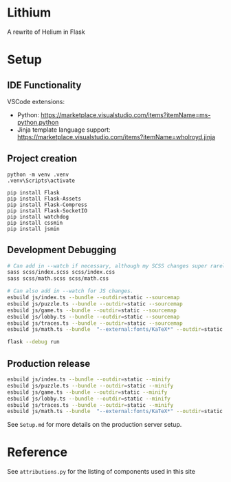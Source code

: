 # Lithium
A rewrite of Helium in Flask

# Setup

## IDE Functionality
VSCode extensions:
- Python: https://marketplace.visualstudio.com/items?itemName=ms-python.python
- Jinja template language support: https://marketplace.visualstudio.com/items?itemName=wholroyd.jinja

## Project creation
```batch
python -m venv .venv
.venv\Scripts\activate
```

```batch
pip install Flask
pip install Flask-Assets
pip install Flask-Compress
pip install Flask-SocketIO
pip install watchdog
pip install cssmin
pip install jsmin
```

## Development Debugging
```bash
# Can add in --watch if necessary, although my SCSS changes super rarely.
sass scss/index.scss scss/index.css
sass scss/math.scss scss/math.css

# Can also add in --watch for JS changes.
esbuild js/index.ts --bundle --outdir=static --sourcemap
esbuild js/puzzle.ts --bundle --outdir=static --sourcemap
esbuild js/game.ts --bundle --outdir=static --sourcemap
esbuild js/lobby.ts --bundle --outdir=static --sourcemap
esbuild js/traces.ts --bundle --outdir=static --sourcemap
esbuild js/math.ts --bundle  "--external:fonts/KaTeX*" --outdir=static --sourcemap 

flask --debug run
```

## Production release
```bash
esbuild js/index.ts --bundle --outdir=static --minify
esbuild js/puzzle.ts --bundle --outdir=static --minify
esbuild js/game.ts --bundle --outdir=static --minify
esbuild js/lobby.ts --bundle --outdir=static --minify
esbuild js/traces.ts --bundle --outdir=static --minify
esbuild js/math.ts --bundle  "--external:fonts/KaTeX*" --outdir=static --minify
```

See `Setup.md` for more details on the production server setup.

# Reference
See `attributions.py` for the listing of components used in this site
